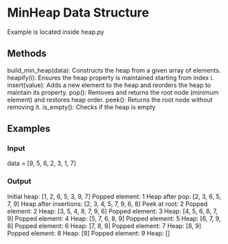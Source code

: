 # MinHeap Data Structure
Example is located inside heap.py
## Methods
build_min_heap(data): Constructs the heap from a given array of elements.
heapify(i): Ensures the heap property is maintained starting from index i.
insert(value): Adds a new element to the heap and reorders the heap to maintain its property.
pop(): Removes and returns the root node (minimum element) and restores heap order.
peek(): Returns the root node without removing it.
is_empty(): Checks if the heap is empty

## Examples
### Input
data = [9, 5, 6, 2, 3, 1, 7]
### Output
Initial heap: [1, 2, 6, 5, 3, 9, 7]
Popped element: 1
Heap after pop: [2, 3, 6, 5, 7, 9]
Heap after insertions: [2, 3, 4, 5, 7, 9, 6, 8]
Peek at root: 2
Popped element: 2
Heap: [3, 5, 4, 8, 7, 9, 6]
Popped element: 3
Heap: [4, 5, 6, 8, 7, 9]
Popped element: 4
Heap: [5, 7, 6, 8, 9]
Popped element: 5
Heap: [6, 7, 9, 8]
Popped element: 6
Heap: [7, 8, 9]
Popped element: 7
Heap: [8, 9]
Popped element: 8
Heap: [9]
Popped element: 9
Heap: []
